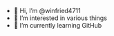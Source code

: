 - 👋 Hi, I’m @winfried4711
- 👀 I’m interested in various things
- 🌱 I’m currently learning GitHub

<!---
winfried4711/winfried4711 is a ✨ special ✨ repository because its `README.md` (this file) appears on your GitHub profile.
You can click the Preview link to take a look at your changes.
--->
